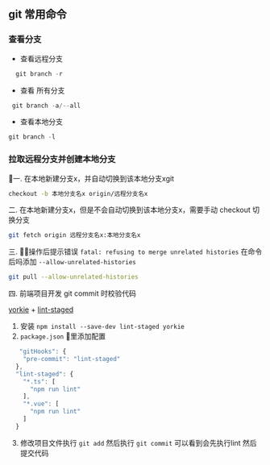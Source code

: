 ## git 常用命令

### 查看分支
- 查看远程分支
```js
  git branch -r
```

- 查看 所有分支

```js
 git branch -a/--all
```

- 查看本地分支
```js
git branch -l
```

### 拉取远程分支并创建本地分支

一. 在本地新建分支x，并自动切换到该本地分支xgit 
```sh
checkout -b 本地分支名x origin/远程分支名x

```

二. 在本地新建分支x，但是不会自动切换到该本地分支x，需要手动 checkout 切换分支
```sh
git fetch origin 远程分支名x:本地分支名x
```

三. 操作后提示错误 `fatal: refusing to merge unrelated histories` 在命令后吗添加 `--allow-unrelated-histories`
```sh
git pull --allow-unrelated-histories
```

四. 前端项目开发 git commit 时校验代码

 [yorkie](https://github.com/yyx990803/yorkie) + [lint-staged](https://github.com/okonet/lint-staged)
1. 安装 `npm install --save-dev lint-staged yorkie`
2. `package.json` 里添加配置
```js
   "gitHooks": {
    "pre-commit": "lint-staged"
  },
  "lint-staged": {
    "*.ts": [
      "npm run lint"
    ],
    "*.vue": [
      "npm run lint"
    ]
  }
```
 3. 修改项目文件执行 `git add` 然后执行 `git commit` 可以看到会先执行lint 然后提交代码



